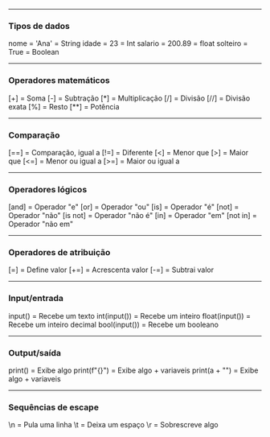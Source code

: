 
---
### Tipos de dados

nome = 'Ana'             = String 
idade = 23               = Int
salario = 200.89         = float
solteiro = True          = Boolean

---------
### Operadores matemáticos

[+]     = Soma
[-]     = Subtração
[*]     = Multiplicação
[/]     = Divisão
[//]    = Divisão exata
[%]     = Resto
[**]    = Potência 

------
### Comparação 

[==]   = Comparação, igual a
[!=]   = Diferente
[<]    = Menor que
[>]    = Maior que
[<=]   = Menor ou igual a 
[>=]   = Maior ou igual a

----
### Operadores lógicos 

[and]     = Operador "e"
[or]      = Operador "ou"
[is]      = Operador "é"
[not]     = Operador "não"
[is not]  = Operador "não é"
[in]      = Operador "em"
[not in]  = Operador "não em"

-------
### Operadores de atribuição

[=]       = Define valor
[+=]      = Acrescenta valor
[-=]      = Subtrai valor

-------
### Input/entrada

input()             = Recebe um texto
int(input())        = Recebe um inteiro
float(input())      = Recebe um inteiro decimal
bool(input())       = Recebe um booleano

---
### Output/saída

print()           = Exibe algo
print(f"{}")      = Exibe algo + variaveis
print(a + "")     = Exibe algo + variaveis

------
### Sequências de escape

\n   = Pula uma linha
\t   = Deixa um espaço
\r   = Sobrescreve algo